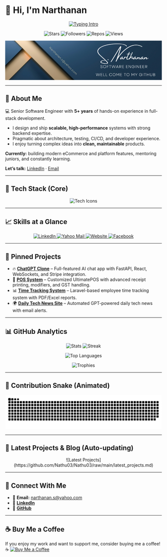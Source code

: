 # 👋 Hi, I'm Narthanan

<p align="center">
  <a href="https://github.com/Nathu03">
    <img src="https://readme-typing-svg.demolab.com?font=Inter&size=28&pause=1500&center=true&vCenter=true&width=750&lines=Senior+Software+Engineer+%7C+Full-Stack+Developer;5%2B+years+building+scalable+web+%26+mobile+apps;Laravel+%7C+React+%7C+Spring+Boot+%7C+Flutter;Clean+code+%7C+Clear+architecture+%7C+Real+impact" alt="Typing Intro" />
  </a>
</p>

<p align="center">
  <img src="https://img.shields.io/github/stars/Nathu03?color=00C853&style=for-the-badge" alt="Stars" />
  <img src="https://img.shields.io/github/followers/Nathu03?style=for-the-badge&color=00C853" alt="Followers" />
  <img src="https://img.shields.io/badge/Repositories-10-brightgreen?style=for-the-badge" alt="Repos" />
  <img src="https://komarev.com/ghpvc/?username=Nathu03&style=for-the-badge&label=Profile+Views" alt="Views" />
</p>

<p align="center">
  <img src="https://github.com/Nathu03/Nathu03/blob/main/RobertLaurent.png" alt="Cover" />
</p>

---

## 🚀 About Me

💻 Senior Software Engineer with **5+ years** of hands-on experience in full-stack development.

* I design and ship **scalable, high-performance** systems with strong backend expertise.
* Pragmatic about architecture, testing, CI/CD, and developer experience.
* I enjoy turning complex ideas into **clean, maintainable** products.

**Currently:** building modern eCommerce and platform features, mentoring juniors, and constantly learning.

**Let’s talk:** [LinkedIn](https://www.linkedin.com/in/narthanan) · [Email](mailto:narthanan.s@yahoo.com)

---

## 🧰 Tech Stack (Core)

<p align="center">
  <img src="https://skillicons.dev/icons?i=java,spring,php,laravel,react,js,ts,flutter,dart,mysql,postgres,mongodb,redis,docker,nginx,aws,git,github,linux&perline=10" alt="Tech Icons" />
</p>

---

## 📈 Skills at a Glance

<div align="center">
  <a href="https://www.linkedin.com/in/narthanan-38b22318">
    <img src="https://img.shields.io/badge/LinkedIn-dodgerblue?style=for-the-badge&logo=linkedin&logoColor=white" alt="LinkedIn" />
  </a>
  <a href="mailto:narthanan.s@yahoo.com">
    <img src="https://img.shields.io/badge/Yahoo%20Mail-purple?style=for-the-badge&logo=yahoo&logoColor=white" alt="Yahoo Mail" />
  </a>
  <a href="#">
    <img src="https://img.shields.io/badge/Website-darkgreen?style=for-the-badge&logo=firefox&logoColor=white" alt="Website" />
  </a>
  <a href="https://www.facebook.com/narththanan.sivarajah/">
    <img src="https://img.shields.io/badge/Facebook-blue?style=for-the-badge&logo=Facebook&logoColor=white" alt="Facebook" />
  </a>
</div>

---

## 📌 Pinned Projects

* 🔥 [**ChatGPT Clone**](https://github.com/yourusername/chatgpt-clone) – Full-featured AI chat app with FastAPI, React, WebSockets, and Stripe integration.
* 🛒 [**POS System**](https://github.com/yourusername/ultimatepos) – Customized UltimatePOS with advanced receipt printing, modifiers, and GST handling.
* 📊 [**Time Tracking System**](https://github.com/yourusername/timetracker) – Laravel-based employee time tracking system with PDF/Excel reports.
* 🌍 [**Daily Tech News Site**](https://github.com/yourusername/technews-ai) – Automated GPT-powered daily tech news with email alerts.

---

## 📊 GitHub Analytics

<p align="center">
  <img height="160" src="https://github-readme-stats.vercel.app/api?username=yourusername&show_icons=true&theme=radical" alt="Stats" />
  <img height="160" src="https://github-readme-streak-stats.herokuapp.com/?user=yourusername&theme=radical&hide_border=true" alt="Streak" />
</p>

<p align="center">
  <img height="160" src="https://github-readme-stats.vercel.app/api/top-langs/?username=yourusername&layout=compact&theme=radical&hide_border=true" alt="Top Languages" />
</p>

<p align="center">
  <img src="https://github-profile-trophy.vercel.app/?username=Nathu03&theme=onedark&no-frame=true&no-bg=true&column=6" alt="Trophies" />
</p>

---

## 🐍 Contribution Snake (Animated)

<p align="center">
  <img src="https://raw.githubusercontent.com/Platane/snk/output/github-contribution-grid-snake-dark.svg" alt="Contribution Snake" />
</p>

---

## 📰 Latest Projects & Blog (Auto-updating)

<p align="center">
  <!-- This file is auto-updated via GitHub Actions -->
  ![Latest Projects](https://github.com/Nathu03/Nathu03/raw/main/latest_projects.md)
</p>

---

## 🤝 Connect With Me

* 📧 **Email:** [narthanan.s@yahoo.com](mailto:narthanan.s@yahoo.com)
* 💼 [**LinkedIn**](https://linkedin.com/in/yourusername)
* 🐙 [**GitHub**](https://github.com/yourusername)

---

## ☕ Buy Me a Coffee

If you enjoy my work and want to support me, consider buying me a coffee! ☕
[![Buy Me a Coffee](https://img.shields.io/badge/Buy%20Me%20a%20Coffee-FFDD00?style=for-the-badge\&logo=buy-me-a-coffee\&logoColor=black)](https://www.buymeacoffee.com/narthanan)
